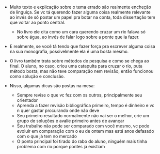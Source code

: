 - Muito texto e explicação sobre o tema errado são realmente encheção de linguiça. Se vc tá querendo fazer alguma coisa realmente relevante ao invés de só postar um papel pra botar na conta, toda dissertação tem que voltar ao ponto central.
	- No livro ele cita como um cara querendo cruzar um rio falava só sobre água, ao invés de falar logo sobre a ponte que ia fazer.

- E realmente, se você tá tendo que fazer força pra escrever alguma coisa na sua monografia, possivelmente ela é uma bosta mesmo.

- O livro também trata sobre métodos de pesquisa e como se chega ao final. O aluno, no caso, criou uma catapulta para cruzar o rio, puta método bosta, mas não teve comparação nem revisão, então funcionou como solução e conclusão.

- Nisso, algumas dicas são postas na mesa:
	- Sempre revise o que vc fez com os outros, principalmente seu orientador
	- Aprenda a fazer revisão bibliográfica primeiro, tempo é dinheiro e vc n quer gastar procurando onde não deve
	- Seu primeiro resultado normalmente não vai ser o melhor, crie um grupo de soluções e avalie primeiro antes de avançar
	- Seu trabalho não pode ser comparado com você mesmo, vc pode evoluir em comparação com o eu de ontem mas está anos defasado com o que já tem no mercado
	- O ponto principal foi tirado do rabo do aluno, ninguém mais tinha problema com rio porque pontes já existiam

